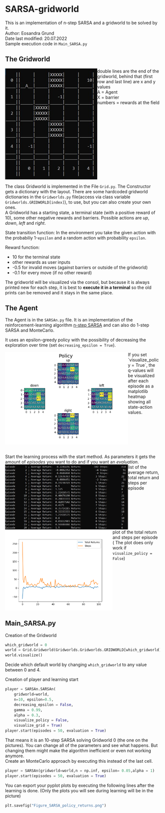 # SARSA-gridworld
This is an implementation of n-step SARSA and a gridworld to be solved by it. <br />
Author: Eosandra Grund <br />
Date last modified: 20.07.2022 <br />
Sample execution code in `Main_SARSA.py` <br />

## The Gridworld
<img src="Images/Gridworld_at_start_for_README.jpg" align="left" alt="Viszalization of the gridworld" width="300"/>
double lines are the end of the gridworld, behind that (first row and last line) are x and y values <br />
A = Agent <br />
X = barrier <br />
numbers = rewards at the field <br />
<br clear="left"/>

The class Gridworld is implemented in the File `Grid.py`. The Constructor gets a dictionary with the layout. There are some hardcoded gridworld dictionaries in the `Gridworlds.py` file(access via class variable `Gridworlds.GRIDWORLD[index]`), to use, but you can also create your own ones.  
A Gridworld has a starting state, a terminal state (with a positive reward of 10), some other negative rewards and barriers. Possible actions are _up_, _down_, _left_ and _right_.
 
State transition function: In the environment you take the given action with the probabiliy 1-`epsilon` and a random action with probability `epsilon`. 

Reward function: 
* 10 for the terminal state
* other rewards as user inputs
* -0.5 for invalid moves (against barriers or outside of the gridworld)
* -0.1 for every move (if no other reward)

The gridworld will be visualized via the consol, but because it is always printed new for each step, it is best to **execute it in a terminal** so the old prints can be removed and it stays in the same place.

## The Agent
The Agent is in the `SARSAn.py` file. It is an implementation of the reinforcement-learning algorithm [n-step SARSA](https://towardsdatascience.com/introduction-to-reinforcement-learning-rl-part-7-n-step-bootstrapping-6c3006a13265) and can also do 1-step SARSA and MonteCarlo.

It uses an epsilon-greedy policy with the possibility of decreasing the exploration over time (set `decreasing_epsilon = True`).

<img src="Images/Figure_SARSA_policy_for_README.png" align="left" alt="visualization of the policy" width="400"/>  
If you set `visualize_policy = True`, the q-values will be visualized after each episode as a matplotlib heatmap showing all state-action values.
<br clear="left"/><br />

Start the learning process with the start method. As parameters it gets the amount of _episodes_ you want to do and if you want an _evaluation_. <br />
<img src="Images/Gridworld_evaluation_list_for_README.jpg" align="left" alt="list of returns" width="400"/>
list of the average return, total return and steps per episode
<br clear="left"/>
<img src="Images/Figure_returns_for_README.png" alt="plot of returns" align="left" width="350"/>
plot of the total return and steps per episode ( The plot does only work if `visualize_policy = False`)
<br clear="left"/>

## Main_SARSA.py
Creation of the Gridworld
```python
which_gridworld = 0
world = Grid.Gridworld(Gridworlds.Gridworlds.GRIDWORLD[which_gridworld])
world.visualize()
```
Decide which default world by changing `which_gridworld` to any value between 0 and 4.<br />

Creation of player and learning start
``` python
player = SARSAn.SARSAn(
	gridworld=world, 
	n=10, epsilon=0.5, 
	decreasing_epsilon = False, 
	gamma = 0.99, 
	alpha = 0.3, 
	visualize_policy = False, 
	visualize_grid = True)
player.start(episodes = 50, evaluation = True)
```
That means it is an 10-step SARSA solving Gridworld 0 (the one on the pictures). You can change all of the parameters and see what happens. But changing them might make the algorithm inefficient or even not working anymore.<br />
Create an MonteCarlo approach by executing this instead of the last cell.
``` python
player = SARSAn(gridworld=world,n = np.inf, epsilon= 0.05,alpha = 1)
player.start(episodes = 50, evaluation = True)
```
You can export your pyplot plots by executing the following lines after the learning is done. (Only the plots you will see during learning will be in the picture)
``` python
plt.savefig("Figure_SARSA_policy_returns.png")
```